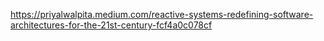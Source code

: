 

https://priyalwalpita.medium.com/reactive-systems-redefining-software-architectures-for-the-21st-century-fcf4a0c078cf